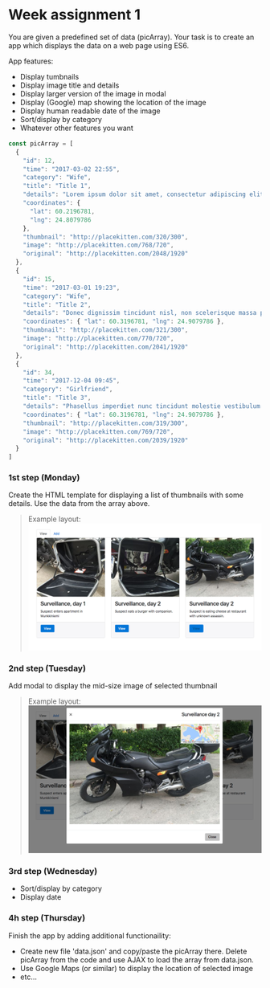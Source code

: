 # Week assignment 1

You are given a predefined set of data (picArray). Your task is to create an app which displays the data on a web page using ES6.

App features:
  * Display tumbnails
  * Display image title and details
  * Display larger version of the image in modal
  * Display (Google) map showing the location of the image
  * Display human readable date of the image
  * Sort/display by category
  * Whatever other features you want 

```javascript
const picArray = [
  {
    "id": 12,
    "time": "2017-03-02 22:55",
    "category": "Wife",
    "title": "Title 1",
    "details": "Lorem ipsum dolor sit amet, consectetur adipiscing elit. Duis sodales enim eget leo condimentum vulputate. Sed lacinia consectetur fermentum. Vestibulum lobortis purus id nisi mattis posuere. Praesent sagittis justo quis nibh ullamcorper, eget elementum lorem consectetur. Pellentesque eu consequat justo, eu sodales eros.",
    "coordinates": {
      "lat": 60.2196781,
      "lng": 24.8079786
    },
    "thumbnail": "http://placekitten.com/320/300",
    "image": "http://placekitten.com/768/720",
    "original": "http://placekitten.com/2048/1920"
  },
  {
    "id": 15,
    "time": "2017-03-01 19:23",
    "category": "Wife",
    "title": "Title 2",
    "details": "Donec dignissim tincidunt nisl, non scelerisque massa pharetra ut. Sed vel velit ante. Aenean quis viverra magna. Praesent eget cursus urna. Ut rhoncus interdum dolor non tincidunt. Sed vehicula consequat facilisis. Pellentesque pulvinar sem nisl, ac vestibulum erat rhoncus id. Vestibulum tincidunt sapien eu ipsum tincidunt pulvinar. ",
    "coordinates": { "lat": 60.3196781, "lng": 24.9079786 },
    "thumbnail": "http://placekitten.com/321/300",
    "image": "http://placekitten.com/770/720",
    "original": "http://placekitten.com/2041/1920"
  },
  {
    "id": 34,
    "time": "2017-12-04 09:45",
    "category": "Girlfriend",
    "title": "Title 3",
    "details": "Phasellus imperdiet nunc tincidunt molestie vestibulum. Donec dictum suscipit nibh. Sed vel velit ante. Aenean quis viverra magna. Praesent eget cursus urna. Ut rhoncus interdum dolor non tincidunt. Sed vehicula consequat facilisis. Pellentesque pulvinar sem nisl, ac vestibulum erat rhoncus id. ",
    "coordinates": { "lat": 60.3196781, "lng": 24.9079786 },
    "thumbnail": "http://placekitten.com/319/300",
    "image": "http://placekitten.com/769/720",
    "original": "http://placekitten.com/2039/1920"
  }
]
```


### 1st step (Monday)
Create the HTML template for displaying a list of thumbnails with some details. Use the data from the array above.

>Example layout:
![Example layout](img/ui1.png)

### 2nd step (Tuesday)
Add modal to display the mid-size image of selected thumbnail
>Example layout:
![Example layout](img/ui2.png)

### 3rd step (Wednesday)
 * Sort/display by category
 * Display date

### 4h step (Thursday)
Finish the app by adding additional functionaility:
 * Create new file 'data.json' and copy/paste the picArray there. Delete picArray from the code and use AJAX to load the array from data.json.
 * Use Google Maps (or similar) to display the location of selected image
 * etc...
